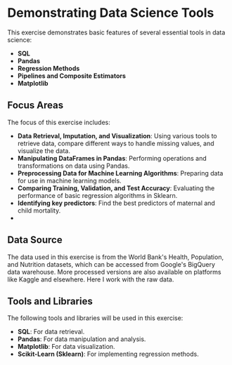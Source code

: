 # Demonstrating Data Science Tools

This exercise demonstrates basic features of several essential tools in data science:

- **SQL**
- **Pandas**
- **Regression Methods**
- **Pipelines and Composite Estimators**
- **Matplotlib**

## Focus Areas

The focus of this exercise includes:

- **Data Retrieval, Imputation, and Visualization**: Using various tools to retrieve data, compare different ways to handle missing values, and visualize the data.
- **Manipulating DataFrames in Pandas**: Performing operations and transformations on data using Pandas.
- **Preprocessing Data for Machine Learning Algorithms**: Preparing data for use in machine learning models.
- **Comparing Training, Validation, and Test Accuracy**: Evaluating the performance of basic regression algorithms in Sklearn.
- **Identifying key predictors**: Find the best predictors of maternal and child mortality.
- 
## Data Source

The data used in this exercise is from the World Bank's Health, Population, and Nutrition datasets, which can be accessed from Google's BigQuery data warehouse. More processed versions are also available on platforms like Kaggle and elsewhere. Here I work with the raw data. 

## Tools and Libraries

The following tools and libraries will be used in this exercise:

- **SQL**: For data retrieval.
- **Pandas**: For data manipulation and analysis.
- **Matplotlib**: For data visualization.
- **Scikit-Learn (Sklearn)**: For implementing regression methods.


